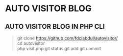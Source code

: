 # AUTO VISITOR BLOG
## AUTO VISITOR BLOG IN PHP CLI

> git clone https://github.com/fdciabdul/autovisitor/ <br>
> cd autovisitor <br>
> php visit.php
git status
git add
git commit
